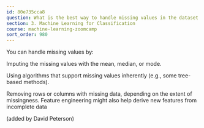 ```yaml
---
id: 80e735cca8
question: What is the best way to handle missing values in the dataset before training a regression model?
section: 3. Machine Learning for Classification
course: machine-learning-zoomcamp
sort_order: 980
---
```


You can handle missing values by:

Imputing the missing values with the mean, median, or mode.

Using algorithms that support missing values inherently (e.g., some tree-based methods).

Removing rows or columns with missing data, depending on the extent of missingness. Feature engineering might also help derive new features from incomplete data​

(added by David Peterson)

